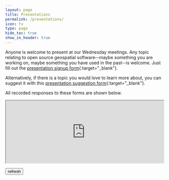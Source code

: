 ```yaml
---
layout: page
title: Presentations
permalink: /presentations/
icon: tv
type: page
hide_toc: true
show_in_header: true
---
```


Anyone is welcome to present at our Wednesday meetings. Any topic relating to open source geospatial software--maybe something you are working on, maybe something you have used in the past--is welcome. Just fill out the [presentation signup form](https://forms.gle/dKjcLWRzbwkfYVFz9){:target="_blank"}.

Alternatively, if there is a topic you would love to learn more about, you can suggest it with this [presentation suggestion form](https://forms.gle/ycK9bXo1nc3MY1vE7){:target="_blank"}.

All recorded responses to these forms are shown below.

<iframe id="suggestion_form" src="https://docs.google.com/spreadsheets/d/e/2PACX-1vRs8NA7ke2yiwXr4NCaPCY0jEQxrky6eln5dsXkesk4C3zHE6obMfRXixnr3MsDUDuowSSX1Iu-o_EV/pubhtml?widget=true&amp;headers=false" width="100%" height="200px"></iframe>

<button id="refreshform" onClick="document.getElementById('suggestion_form').src = document.getElementById('suggestion_form').src;">refresh</button>
